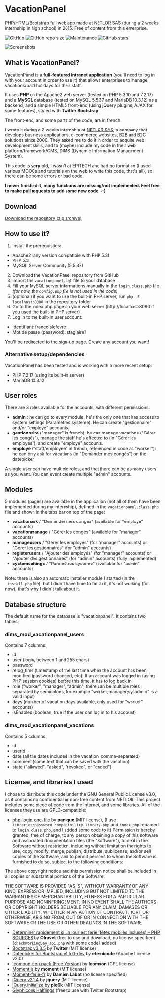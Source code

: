 # VacationPanel
PHP/HTML/Bootstrap full web app made at NETLOR SAS (during a 2 weeks internship in high school) in 2015. Free of content from this enterprise.

![GitHub](https://img.shields.io/github/license/fanfan54/VacationPanel.svg) ![GitHub repo size](https://img.shields.io/github/repo-size/fanfan54/VacationPanel.svg) ![Maintenance](https://img.shields.io/maintenance/no/2019.svg) ![GitHub stars](https://img.shields.io/github/stars/fanfan54/VacationPanel.svg?style=social)

![Screenshots](https://github.com/fanfan54/VacationPanel/raw/master/screenshots.png "Screenshots")

## What is VacationPanel?
VacationPanel is a **full-featured intranet application** (you'll need to log in with your account in order to use it) that allows enterprises to manage vacations/paid holidays for their staff.

It uses **PHP** on the Apache2 web server (tested on PHP 5.3.10 and 7.2.17) and a **MySQL** database (tested on MySQL 5.5.37 and MariaDB 10.3.12) as a backend, and a simple HTML5 front-end (using jQuery plugins, AJAX for some features), styled with **Twitter Bootstrap**.

The front-end, and some parts of the code, are in french.

I wrote it during a 2 weeks internship at [NETLOR SAS](https://www.netlor.fr), a company that develops business applications, e-commerce websites, B2B and B2C solutions since 2000.
They asked me to do it in order to acquire web development skills, and to (maybe) include my code in their web platform/framework/CMS, DIMS (Dynamic Information Management System).

This code is **very** old, I wasn't at EPITECH and had no formation (I used various MOOCs and tutorials on the web to write this code, that's all), so there can be some errors or bad code.

**I never finished it, many functions are missing/not implemented. Feel free to make pull requests to add some new code! :-)**

## Download
[Download the repository (zip archive)](https://github.com/fanfan54/VacationPanel/archive/master.zip)

## How to use it?

1. Install the prerequisites:

* Apache2 (any version compatible with PHP 5.3)
* PHP 5.3
* MySQL Server Community (5.5.37)

2. Download the VacationPanel repository from GitHub
3. Import the `vacationpanel.sql` file to your database
4. Fill your MySQL server informations manually in the `login.class.php` file *(for now, the `config.php` file is not used in the code)*
5. (optional) if you want to use the built-in PHP server, run `php -S localhost:8080` in the repository folder
6. Go to the index.php page on your web server (http://localhost:8080 if you used the built-in PHP server)
7. Log in to the built-in user account:

* Identifiant: francoislefevre
* Mot de passe (password): stagiaire1


You'll be redirected to the sign-up page. Create any account you want!

### Alternative setup/dependencies

VacationPanel has been tested and is working with a more recent setup:
* PHP 7.2.17 (using its built-in server)
* MariaDB 10.3.12


## User roles

There are 3 roles available for the accounts, with different permissions:

* **admin** : he can go to every module, he's the only one that has access to system settings (Paramètres système). He can create "gestionnaire" and/or "employé" accounts.
* **gestionnaire** ("manager" in french): he can manage vacations ("Gérer les congés"), manage the staff he's affected to (in "Gérer les employés"), and create "employé" accounts.
* **employé** ("staff/employee" in french, referenced in code as "worker"): he can only ask for vacations (in "Demander mes congés") on the datepicker

A single user can have multiple roles, and that there can be as many users as you want. You can event create multiple "admin" accounts.

## Modules

5 modules (pages) are available in the application (not all of them have been implemented during my internship), defined in the `vacationpanel.class.php` file and shown in the tabs bar on top of the page:

* **vacationask** / "Demander mes congés" (available for "employé" accounts)
* **vacationmanage** / "Gérer les congés" (available for "manager" accounts)
* **manageusers** / "Gérer les employés" (for "manager" accounts) or "Gérer les gestionnaires" (for "admin" accounts)
* **registerusers** / "Ajouter des employés" (for "manager" accounts) or "Ajouter des gestionnaires" (for "admin" accounts) (fully implemented)
* **systemsettings** / "Paramètres système" (available for "admin" accounts)

Note: there is also an automatic installer module I started (in the `_install.php` file), but I didn't have time to finish it, it's not working (for now), that's why I didn't talk about it.

## Database structure

The default name for the database is "vacationpanel".
It contains two tables:

### dims_mod_vacationpanel_users
Contains 7 columns:

* id
* user (login, between 1 and 255 chars)
* password
* relog_time (timestamp of the last time when the account has been modified (password changed, etc). If an account was logged in (using PHP session cookies) before this time, it has to log back in)
* role ("worker", "manager", "admin", there can be multiple roles separated by semicolons, for example "worker;manager;sysadmin" is a valid input)
* days (number of vacation days available, only used for "worker" accounts)
* isEnabled (boolean, true if the user can log in to his account)

### dims_mod_vacationpanel_vacations
Contains 5 columns:

* id
* userid
* date (all the dates included in the vacation, comma-separated)
* comment (some text that can be saved with the vacation)
* state ("allowed", "asked", "revoked", or "ended")

## License, and libraries I used

I chose to distribute this code under the GNU General Public License v3.0, as it contains no confidential or non-free content from NETLOR.
This project includes some piece of code from the Internet, and some libraries. All of the licenses they use are GPL3-compatible:

* [php-login-one-file](https://github.com/panique/php-login-one-file/) by **panique** (MIT license), (I use `libraries/password_compatibility_library.php` and `index.php` renamed to `login.class.php`, and I added some code to it)
Permission is hereby granted, free of charge, to any person obtaining a copy of this software and associated documentation files (the "Software"), to deal in the Software without restriction, including without limitation the rights to use, copy, modify, merge, publish, distribute, sublicense, and/or sell copies of the Software, and to permit persons to whom the Software is furnished to do so, subject to the following conditions:

The above copyright notice and this permission notice shall be included in all copies or substantial portions of the Software.

THE SOFTWARE IS PROVIDED "AS IS", WITHOUT WARRANTY OF ANY KIND, EXPRESS OR IMPLIED, INCLUDING BUT NOT LIMITED TO THE WARRANTIES OF MERCHANTABILITY, FITNESS FOR A PARTICULAR PURPOSE AND NONINFRINGEMENT. IN NO EVENT SHALL THE AUTHORS OR COPYRIGHT HOLDERS BE LIABLE FOR ANY CLAIM, DAMAGES OR OTHER LIABILITY, WHETHER IN AN ACTION OF CONTRACT, TORT OR OTHERWISE, ARISING FROM, OUT OF OR IN CONNECTION WITH THE SOFTWARE OR THE USE OR OTHER DEALINGS IN THE SOFTWARE

* [Déterminer rapidement si un jour est férie (fêtes mobiles incluses) - PHP SOURCES](https://phpsources.net/code/php/date-heure/382_determiner-rapidement-si-un-jour-est-feriefetes-mobiles-incluses) by **Olravet** (free to use and download, no license specified) (`checkWorkingDay_api.php` with some code I added)
* [Bootstrap v3.3.5](https://github.com/twbs/bootstrap) by **Twitter** (MIT license)
* [Datepicker for Bootstrap v1.5.0-dev](https://github.com/eternicode/bootstrap-datepicker) by **eternicode** (Apache License v2.0)
* [Icomoon icon pack (Free Version)](https://icomoon.io/) by **Icomoon** (GPL license)
* [Moment.js](https://github.com/moment/moment/) by **moment** (MIT license)
* [Moment-ferie-fr](https://github.com/datakode/moment-ferie-fr) by **Damien Labat** (no license specified)
* [jQuery v2.1.4](https://github.com/jquery/jquery) by **jquery** (MIT license)
* [jQuery.initialize](https://github.com/AdamPietrasiak/jquery.initialize) by **pie6k** (MIT license)
* [Glyphicons Halflings](https://www.glyphicons.com) (free to use with Twitter Bootstrap)
